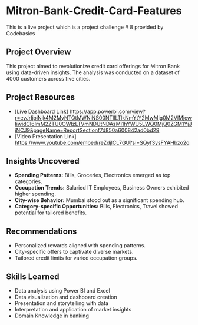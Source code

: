 # Mitron-Bank-Credit-Card-Features
 This is a live  project  which is a project challenge # 8 provided by Codebasics 

## Project Overview

This project aimed to revolutionize credit card offerings for Mitron Bank using data-driven insights. 
The analysis was conducted on a dataset of 4000 customers across five cities.

## Project Resources

- [Live Dashboard Link] https://app.powerbi.com/view?r=eyJrIjoiNjk4M2MyNTQtMWNiNS00NTllLTlkNmYtY2MwMjg0M2VlMjcwIiwidCI6ImM2ZTU0OWIzLTVmNDUtNDAzMi1hYWU5LWQ0MjQ0ZGM1YjJjNCJ9&pageName=ReportSectionf7d850a600842ad0bd29
- [Video Presentation Link] https://www.youtube.com/embed/reZdjlCL7GU?si=SQyf3ysFYAHbzo2q

## Insights Uncovered

- **Spending Patterns:** Bills, Groceries, Electronics emerged as top categories.
- **Occupation Trends:** Salaried IT Employees, Business Owners exhibited higher spending.
- **City-wise Behavior:** Mumbai stood out as a significant spending hub.
- **Category-specific Opportunities:** Bills, Electronics, Travel showed potential for tailored benefits.

## Recommendations

- Personalized rewards aligned with spending patterns.
- City-specific offers to captivate diverse markets.
- Tailored credit limits for varied occupation groups.

## Skills Learned

- Data analysis using Power BI and Excel
- Data visualization and dashboard creation
- Presentation and storytelling with data
- Interpretation and application of market insights
- Domain Knowledge in banking

 
